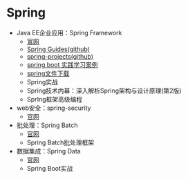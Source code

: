 #   Spring 

-   Java EE企业应用：Spring Framework
    -   [官网](https://spring.io/projects/spring-framework)
    -   [Spring Guides(github)](https://github.com/spring-guides)
    -   [spring-projects(github)](https://github.com/spring-projects/)
    -   [spring boot 实践学习案例](https://github.com/JeffLi1993/springboot-learning-example)
    -   [spring文件下载](http://repo.spring.io/release/org/springframework/)
    -   Spring实战
    -   Spring技术内幕：深入解析Spring架构与设计原理(第2版)
    -   SprIng框架⾼级编程
-   web安全：spring-security
    -   [官网](https://spring.io/projects/spring-security)
-   批处理：Spring Batch
    -   [官网](https://spring.io/projects/spring-batch)
    -   Spring Batch批处理框架
-   数据集成：Spring Data
    -   [官网](https://projects.spring.io/spring-data/)
    -   Spring Boot实战